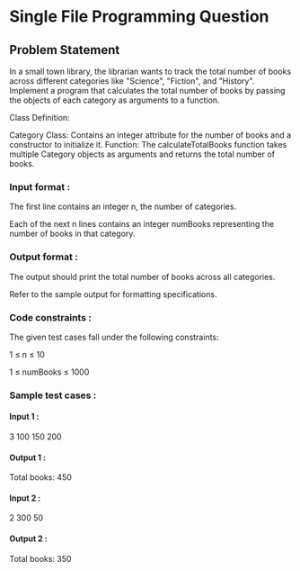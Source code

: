 # Single File Programming Question

## Problem Statement

In a small town library, the librarian wants to track the total number of books across different categories like "Science", "Fiction", and "History". Implement a program that calculates the total number of books by passing the objects of each category as arguments to a function.

Class Definition:

Category Class: Contains an integer attribute for the number of books and a constructor to initialize it.
Function: The calculateTotalBooks function takes multiple Category objects as arguments and returns the total number of books.

### Input format :

The first line contains an integer n, the number of categories.

Each of the next n lines contains an integer numBooks representing the number of books in that category.

### Output format :

The output should print the total number of books across all categories.

Refer to the sample output for formatting specifications.

### Code constraints :

The given test cases fall under the following constraints:

1 ≤ n ≤ 10

1 ≤ numBooks ≤ 1000

### Sample test cases :

#### Input 1 :

3
100
150
200

#### Output 1 :

Total books: 450

#### Input 2 :

2
300
50

#### Output 2 :

Total books: 350
